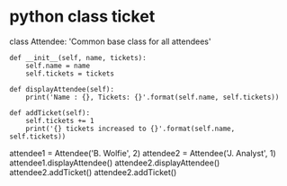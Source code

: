 # python class ticket
class Attendee:
    'Common base class for all attendees'

    def __init__(self, name, tickets):
        self.name = name
        self.tickets = tickets

    def displayAttendee(self):
        print('Name : {}, Tickets: {}'.format(self.name, self.tickets))

    def addTicket(self):
        self.tickets += 1
        print('{} tickets increased to {}'.format(self.name, self.tickets))

attendee1 = Attendee('B. Wolfie', 2)
attendee2 = Attendee('J. Analyst', 1)
attendee1.displayAttendee()
attendee2.displayAttendee()
attendee2.addTicket()
attendee2.addTicket()
